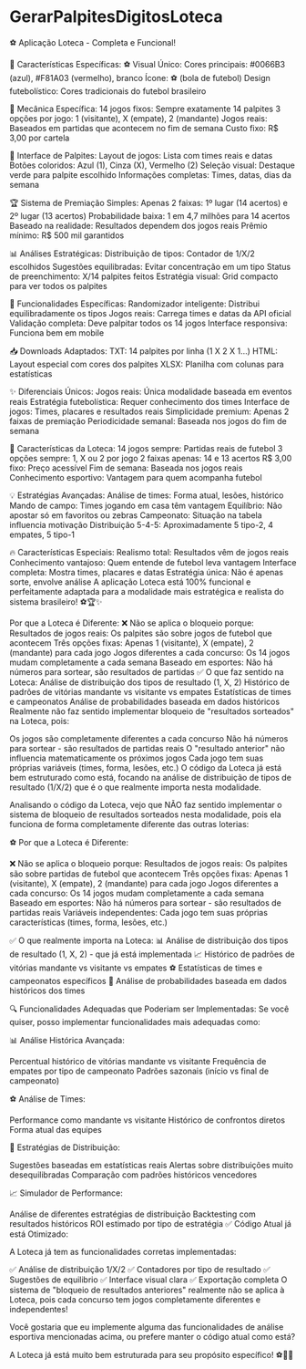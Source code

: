 # GerarPalpitesDigitosLoteca

⚽ Aplicação Loteca - Completa e Funcional!

🎨 Características Específicas:
⚽ Visual Único:
Cores principais: #0066B3 (azul), #F81A03 (vermelho), branco
Ícone: ⚽ (bola de futebol)
Design futebolístico: Cores tradicionais do futebol brasileiro

🏈 Mecânica Específica:
14 jogos fixos: Sempre exatamente 14 palpites
3 opções por jogo: 1 (visitante), X (empate), 2 (mandante)
Jogos reais: Baseados em partidas que acontecem no fim de semana
Custo fixo: R$ 3,00 por cartela

🎯 Interface de Palpites:
Layout de jogos: Lista com times reais e datas
Botões coloridos: Azul (1), Cinza (X), Vermelho (2)
Seleção visual: Destaque verde para palpite escolhido
Informações completas: Times, datas, dias da semana

🏆 Sistema de Premiação Simples:
Apenas 2 faixas: 1º lugar (14 acertos) e 2º lugar (13 acertos)
Probabilidade baixa: 1 em 4,7 milhões para 14 acertos
Baseado na realidade: Resultados dependem dos jogos reais
Prêmio mínimo: R$ 500 mil garantidos

📊 Análises Estratégicas:
Distribuição de tipos: Contador de 1/X/2 escolhidos
Sugestões equilibradas: Evitar concentração em um tipo
Status de preenchimento: X/14 palpites feitos
Estratégia visual: Grid compacto para ver todos os palpites

🎲 Funcionalidades Específicas:
Randomizador inteligente: Distribui equilibradamente os tipos
Jogos reais: Carrega times e datas da API oficial
Validação completa: Deve palpitar todos os 14 jogos
Interface responsiva: Funciona bem em mobile

📥 Downloads Adaptados:
TXT: 14 palpites por linha (1 X 2 X 1...)
HTML: Layout especial com cores dos palpites
XLSX: Planilha com colunas para estatísticas

✨ Diferenciais Únicos:
Jogos reais: Única modalidade baseada em eventos reais
Estratégia futebolística: Requer conhecimento dos times
Interface de jogos: Times, placares e resultados reais
Simplicidade premium: Apenas 2 faixas de premiação
Periodicidade semanal: Baseada nos jogos do fim de semana

🎯 Características da Loteca:
14 jogos sempre: Partidas reais de futebol
3 opções sempre: 1, X ou 2 por jogo
2 faixas apenas: 14 e 13 acertos
R$ 3,00 fixo: Preço acessível
Fim de semana: Baseada nos jogos reais
Conhecimento esportivo: Vantagem para quem acompanha futebol

💡 Estratégias Avançadas:
Análise de times: Forma atual, lesões, histórico
Mando de campo: Times jogando em casa têm vantagem
Equilíbrio: Não apostar só em favoritos ou zebras
Campeonato: Situação na tabela influencia motivação
Distribuição 5-4-5: Aproximadamente 5 tipo-2, 4 empates, 5 tipo-1

🔥 Características Especiais:
Realismo total: Resultados vêm de jogos reais
Conhecimento vantajoso: Quem entende de futebol leva vantagem
Interface completa: Mostra times, placares e datas
Estratégia única: Não é apenas sorte, envolve análise
A aplicação Loteca está 100% funcional e perfeitamente adaptada para a modalidade mais estratégica e realista do sistema brasileiro! ⚽🏆✨



Por que a Loteca é Diferente:
❌ Não se aplica o bloqueio porque:
Resultados de jogos reais: Os palpites são sobre jogos de futebol que acontecem
Três opções fixas: Apenas 1 (visitante), X (empate), 2 (mandante) para cada jogo
Jogos diferentes a cada concurso: Os 14 jogos mudam completamente a cada semana
Baseado em esportes: Não há números para sortear, são resultados de partidas
✅ O que faz sentido na Loteca:
Análise de distribuição dos tipos de resultado (1, X, 2)
Histórico de padrões de vitórias mandante vs visitante vs empates
Estatísticas de times e campeonatos
Análise de probabilidades baseada em dados históricos
Realmente não faz sentido implementar bloqueio de "resultados sorteados" na Loteca, pois:

Os jogos são completamente diferentes a cada concurso
Não há números para sortear - são resultados de partidas reais
O "resultado anterior" não influencia matematicamente os próximos jogos
Cada jogo tem suas próprias variáveis (times, forma, lesões, etc.)
O código da Loteca já está bem estruturado como está, focando na análise de distribuição de tipos de resultado (1/X/2) que é o que realmente importa nesta modalidade.

Analisando o código da Loteca, vejo que NÃO faz sentido implementar o sistema de bloqueio de resultados sorteados nesta modalidade, pois ela funciona de forma completamente diferente das outras loterias:

⚽ Por que a Loteca é Diferente:

❌ Não se aplica o bloqueio porque:
Resultados de jogos reais: Os palpites são sobre partidas de futebol que acontecem
Três opções fixas: Apenas 1 (visitante), X (empate), 2 (mandante) para cada jogo
Jogos diferentes a cada concurso: Os 14 jogos mudam completamente a cada semana
Baseado em esportes: Não há números para sortear - são resultados de partidas reais
Variáveis independentes: Cada jogo tem suas próprias características (times, forma, lesões, etc.)

✅ O que realmente importa na Loteca:
📊 Análise de distribuição dos tipos de resultado (1, X, 2) - que já está implementada
📈 Histórico de padrões de vitórias mandante vs visitante vs empates
⚽ Estatísticas de times e campeonatos específicos
🎯 Análise de probabilidades baseada em dados históricos dos times

🔍 Funcionalidades Adequadas que Poderiam ser Implementadas:
Se você quiser, posso implementar funcionalidades mais adequadas como:

📊 Análise Histórica Avançada:

Percentual histórico de vitórias mandante vs visitante
Frequência de empates por tipo de campeonato
Padrões sazonais (início vs final de campeonato)

⚽ Análise de Times:

Performance como mandante vs visitante
Histórico de confrontos diretos
Forma atual das equipes

🎯 Estratégias de Distribuição:

Sugestões baseadas em estatísticas reais
Alertas sobre distribuições muito desequilibradas
Comparação com padrões históricos vencedores

📈 Simulador de Performance:

Análise de diferentes estratégias de distribuição
Backtesting com resultados históricos
ROI estimado por tipo de estratégia
✅ Código Atual já está Otimizado:

A Loteca já tem as funcionalidades corretas implementadas:

✅ Análise de distribuição 1/X/2
✅ Contadores por tipo de resultado
✅ Sugestões de equilibrio
✅ Interface visual clara
✅ Exportação completa
O sistema de "bloqueio de resultados anteriores" realmente não se aplica à Loteca, pois cada concurso tem jogos completamente diferentes e independentes!

Você gostaria que eu implemente alguma das funcionalidades de análise esportiva mencionadas acima, ou prefere manter o código atual como está?

A Loteca já está muito bem estruturada para seu propósito específico! ⚽🎯✨